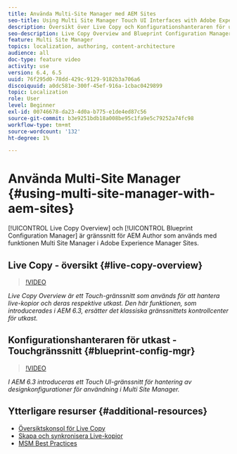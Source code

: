 ```yaml
---
title: Använda Multi-Site Manager med AEM Sites
seo-title: Using Multi Site Manager Touch UI Interfaces with Adobe Experience Manager
description: Översikt över Live Copy och Konfigurationshanteraren för utkast är gränssnitt aktiverade för Touch-gränssnitt för arbete med Multi Site Manager.
seo-description: Live Copy Overview and Blueprint Configuration Manager are Touch UI Enabled interfaces for working with Multi Site Manager with Adobe Experience Manager.
feature: Multi Site Manager
topics: localization, authoring, content-architecture
audience: all
doc-type: feature video
activity: use
version: 6.4, 6.5
uuid: 76f295d0-78dd-429c-9129-9182b3a706a6
discoiquuid: a0dc581e-300f-45ef-916a-1cbac0429899
topic: Localization
role: User
level: Beginner
exl-id: 00746678-da23-4d0a-b775-e1de4ed87c56
source-git-commit: b3e9251bdb18a008be95c1fa9e5c79252a74fc98
workflow-type: tm+mt
source-wordcount: '132'
ht-degree: 1%

---
```


# Använda Multi-Site Manager {#using-multi-site-manager-with-aem-sites}

[!UICONTROL Live Copy Overview] och [!UICONTROL Blueprint Configuration Manager] är gränssnitt för AEM Author som används med funktionen Multi Site Manager i Adobe Experience Manager Sites.

## Live Copy - översikt {#live-copy-overview}

>[!VIDEO](https://video.tv.adobe.com/v/17054?quality=12&learn=on)

*Live Copy Overview är ett Touch-gränssnitt som används för att hantera live-kopior och deras respektive utkast. Den här funktionen, som introducerades i AEM 6.3, ersätter det klassiska gränssnittets kontrollcenter för utkast.*

## Konfigurationshanteraren för utkast - Touchgränssnitt {#blueprint-config-mgr}

>[!VIDEO](https://video.tv.adobe.com/v/17056?quality=12&learn=on)

*I AEM 6.3 introduceras ett Touch UI-gränssnitt för hantering av designkonfigurationer för användning i Multi Site Manager.*

## Ytterligare resurser {#additional-resources}

* [Översiktskonsol för Live Copy](https://helpx.adobe.com/experience-manager/6-5/sites/administering/using/msm-livecopy-overview.html)
* [Skapa och synkronisera Live-kopior](https://helpx.adobe.com/experience-manager/6-5/sites/administering/using/msm-livecopy.html)
* [MSM Best Practices](https://helpx.adobe.com/experience-manager/6-5/sites/administering/using/msm-best-practices.html)
